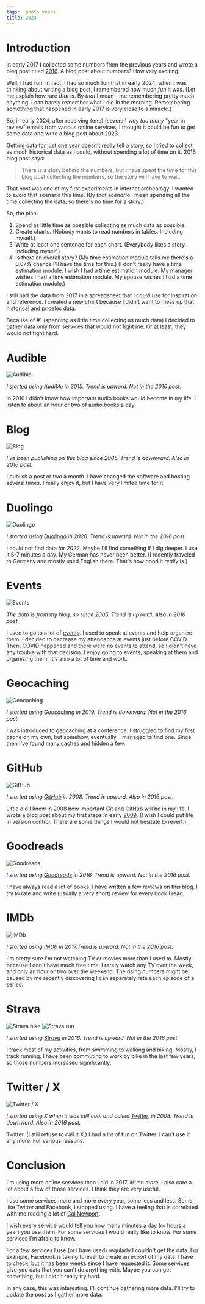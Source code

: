 ```yaml
---
tags:  photo years
title: 2023
---
```

# Introduction

In early 2017 I collected some numbers from the previous years and wrote a blog post titled [2016](2016). A blog post about numbers? How very exciting.

Well, I had fun. In fact, I had so much fun that in early 2024, when I was thinking about writing a blog post, I remembered how much *fun* it was. (Let me explain how rare *that* is. By *that* I mean - me remembering pretty much anything. I can barely remember what I did in the morning. Remembering something that happened in early 2017 is very close to a miracle.)

So, in early 2024, after receiving (~~one~~) (~~several~~) *way too many* "year in review" emails from various online services, I thought it could be fun to get some data and write a blog post about 2023.

Getting data for just one year doesn't really tell a story, so I tried to collect as much historical data as I could, without spending a lot of time on it. 2016 blog post says:

> There is a story behind the numbers, but I have spent the time for this blog post collecting the numbers, so the story will have to wait.

That post was one of my first experiments in internet archeology. I wanted to avoid that scenario this time. (By *that scenario* I mean spending all the time collecting the data, so there's no time for a story.)

So, the plan:

1. Spend as little time as possible collecting as much data as possible.
1. Create charts. (Nobody wants to read numbers in tables. Including myself.)
1. Write at least one sentence for each chart. (Everybody likes a story. Including myself.)
1. Is there an overall story? (My time estimation module tells me there's a 0.07% chance I'll have the time for this.) (I don't really have a time estimation module. I wish I had a time estimation module. My manager wishes I had a time estimation module. My spouse wishes I had a time estimation module.)

I still had the data from 2017 in a spreadsheet that I could use for inspiration and reference. I created a new chart because I didn't want to mess up that historical and priceles data.

Because of #1 (spending as little time collecting as much data) I decided to gather data only from services that would not fight me. Or at least, they would not fight hard.

# Audible

![Audible](assets/2024/2023/audible.png "Audible")

*I started using [Audible](https://www.audible.com/) in 2015. Trend is upward. Not in the 2016 post.*

In 2016 I didn't know how important audio books would become in my life. I listen to about an hour or two of audio books a day.

# Blog

![Blog](assets/2024/2023/blog.png "Blog")

*I've been publishing on this blog since 2005. Trend is downward. Also in 2016 post.*

I publish a post or two a month. I have changed the software and hosting several times. I really enjoy it, but I have very limited time for it.

# Duolingo

![Duolingo](assets/2024/2023/duolingo.png "Duolingo")

*I started using [Duolingo](https://www.duolingo.com/) in 2020. Trend is upward. Not in the 2016 post.*

I could not find data for 2022. Maybe I'll find something if I dig deeper. I use it 5-7 minutes a day. My German has never been better. (I recently traveled to Germany and mostly used English there. That's how good it *really* is.)

# Events

![Events](assets/2024/2023/events.png "Events")

*The data is from my blog, so since 2005. Trend is upward. Also in 2016 post.*

I used to go to a lot of [events](tags/event). I used to speak at events and help organize them. I decided to decrease my attendance at events just before COVID. Then, COVID happened and there were no events to attend, so I didn't have any trouble with that decision. I enjoy going to events, speaking at them and organizing them. It's also a lot of time and work.

# Geocaching

![Geocaching](assets/2024/2023/geocaching.png "Geocaching")

*I started using [Geocaching](https://www.geocaching.com) in 2019. Trend is downward. Not in the 2016 post.*

I was introduced to geocaching at a conference. I struggled to find my first cache on my own, but somehow, eventually, I managed to find one. Since then I've found many caches and hidden a few.

# GitHub

![GitHub](assets/2024/2023/github.png "GitHub")

*I started using [GitHub](https://github.com/) in 2008. Trend is upward. Also in 2016 post.*

Little did I know in 2008 how important Git and GitHub will be in my life. I wrote a blog post about my first steps in early [2009](https://filipin.eu/git-and-github-on-mac). (I wish I could put life in version control. There are some things I would not hesitate to revert.)

# Goodreads

![Goodreads](assets/2024/2023/goodreads.png "Goodreads")

*I started using [Goodreads](https://www.goodreads.com) in 2016. Trend is upward. Not in the 2016 post.*

I have always read a lot of books. I have written a few reviews on this blog. I try to rate and write (usually a very short) review for every book I read.

# IMDb

![IMDb](assets/2024/2023/imdb.png "IMDb")

*I started using [IMDb](https://www.imdb.com) in 2017.Trend is upward. Not in the 2016 post.*

I'm pretty sure I'm not watching TV or movies more than I used to. Mostly because I don't have much free time. I rarely watch any TV over the week, and only an hour or two over the weekend. The rising numbers might be caused by me recently discovering I can separately rate each episode of a series.

# Strava

![Strava bike](assets/2024/2023/strava-bike.png "Strava bike")
![Strava run](assets/2024/2023/strava-run.png "Strava run")

*I started using [Strava](https://www.strava.com) in 2016. Trend is upward. Not in the 2016 post.*

I track most of my activities, from swimming to walking and hiking. Mostly, I track running. I have been commuting to work by bike in the last few years, so those numbers increased significantly.

# Twitter / X

![Twitter / X](assets/2024/2023/twitter-x.png "Twitter / X")

*I started using X when it was still cool and called [Twitter](https://twitter.com/), in 2008. Trend is downward. Also in 2016 post.*

Twitter. (I still refuse to call it X.) I had a lot of fun on Twitter. I can't use it any more. For various reasons.

# Conclusion

I'm using more online services than I did in 2017. *Much more.* I also care a lot about a few of those services. I think they are very useful.

I use some services more and more every year, some less and less. Some, like Twitter and Facebook, I stopped using. I have a feeling that is correlated with me reading a lot of [Cal Newport](tags/deep-work).

I wish every service would tell you how many minutes a day (or hours a year) you use them. For some services I would really like to know. For some services I'm afraid to know.

For a few services I use (or I have used) regularly I couldn't get the data. For example, Facebook is taking forever to create an export of my data. I have to check, but it has been weeks since I have requested it. Some services give you data that you can't do anything with. Maybe you can get something, but I didn't really try hard.

In any case, this was interesting. I'll continue gathering more data. I'll try to update the post as I gather more data.
